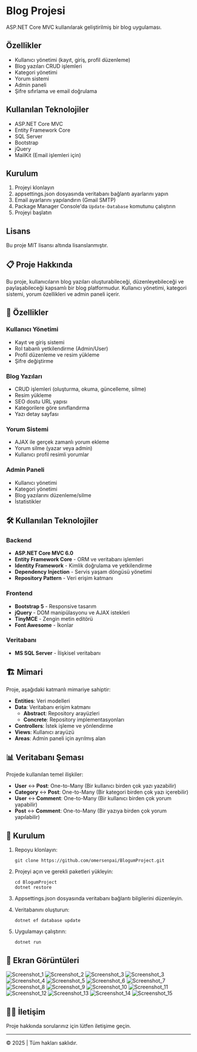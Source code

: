 # Blog Projesi

ASP.NET Core MVC kullanılarak geliştirilmiş bir blog uygulaması.

## Özellikler

- Kullanıcı yönetimi (kayıt, giriş, profil düzenleme)
- Blog yazıları CRUD işlemleri
- Kategori yönetimi
- Yorum sistemi
- Admin paneli
- Şifre sıfırlama ve email doğrulama

## Kullanılan Teknolojiler

- ASP.NET Core MVC
- Entity Framework Core
- SQL Server
- Bootstrap
- jQuery
- MailKit (Email işlemleri için)

## Kurulum

1. Projeyi klonlayın
2. appsettings.json dosyasında veritabanı bağlantı ayarlarını yapın
3. Email ayarlarını yapılandırın (Gmail SMTP)
4. Package Manager Console'da `Update-Database` komutunu çalıştırın
5. Projeyi başlatın

## Lisans

Bu proje MIT lisansı altında lisanslanmıştır.

## 📋 Proje Hakkında

Bu proje, kullanıcıların blog yazıları oluşturabileceği, düzenleyebileceği ve paylaşabileceği kapsamlı bir blog platformudur. Kullanıcı yönetimi, kategori sistemi, yorum özellikleri ve admin paneli içerir.

## 🚀 Özellikler

### Kullanıcı Yönetimi
- Kayıt ve giriş sistemi
- Rol tabanlı yetkilendirme (Admin/User)
- Profil düzenleme ve resim yükleme
- Şifre değiştirme

### Blog Yazıları
- CRUD işlemleri (oluşturma, okuma, güncelleme, silme)
- Resim yükleme
- SEO dostu URL yapısı
- Kategorilere göre sınıflandırma
- Yazı detay sayfası

### Yorum Sistemi
- AJAX ile gerçek zamanlı yorum ekleme
- Yorum silme (yazar veya admin)
- Kullanıcı profil resimli yorumlar

### Admin Paneli
- Kullanıcı yönetimi
- Kategori yönetimi
- Blog yazılarını düzenleme/silme
- İstatistikler

## 🛠️ Kullanılan Teknolojiler

### Backend
- **ASP.NET Core MVC 6.0**
- **Entity Framework Core** - ORM ve veritabanı işlemleri
- **Identity Framework** - Kimlik doğrulama ve yetkilendirme
- **Dependency Injection** - Servis yaşam döngüsü yönetimi
- **Repository Pattern** - Veri erişim katmanı

### Frontend
- **Bootstrap 5** - Responsive tasarım
- **jQuery** - DOM manipülasyonu ve AJAX istekleri
- **TinyMCE** - Zengin metin editörü
- **Font Awesome** - İkonlar

### Veritabanı
- **MS SQL Server** - İlişkisel veritabanı

## 🏗️ Mimari

Proje, aşağıdaki katmanlı mimariye sahiptir:

- **Entities**: Veri modelleri
- **Data**: Veritabanı erişim katmanı
  - **Abstract**: Repository arayüzleri
  - **Concrete**: Repository implementasyonları
- **Controllers**: İstek işleme ve yönlendirme
- **Views**: Kullanıcı arayüzü
- **Areas**: Admin paneli için ayrılmış alan

## 📊 Veritabanı Şeması

Projede kullanılan temel ilişkiler:
- **User** ↔ **Post**: One-to-Many (Bir kullanıcı birden çok yazı yazabilir)
- **Category** ↔ **Post**: One-to-Many (Bir kategori birden çok yazı içerebilir)
- **User** ↔ **Comment**: One-to-Many (Bir kullanıcı birden çok yorum yapabilir)
- **Post** ↔ **Comment**: One-to-Many (Bir yazıya birden çok yorum yapılabilir)

## 🚀 Kurulum

1. Repoyu klonlayın:
   ```
   git clone https://github.com/omersenpai/BlogumProject.git
   ```

2. Projeyi açın ve gerekli paketleri yükleyin:
   ```
   cd BlogumProject
   dotnet restore
   ```

3. Appsettings.json dosyasında veritabanı bağlantı bilgilerini düzenleyin.

4. Veritabanını oluşturun:
   ```
   dotnet ef database update
   ```

5. Uygulamayı çalıştırın:
   ```
   dotnet run
   ```

## 📸 Ekran Görüntüleri
![Screenshot_1](https://github.com/user-attachments/assets/2ea0e9f6-065e-42a8-a3fd-11ff4781de62)
![Screenshot_2](https://github.com/user-attachments/assets/b688d559-b5ae-49c8-8aba-26a4242d13f1)
![Screenshot_3](https://github.com/user-attachments/assets/9dc72f31-7873-4d16-a0e1-0ffce6116786)
![Screenshot_3](https://github.com/user-attachments/assets/08580a6e-db36-4dc8-8bae-faf466add514)
![Screenshot_4](https://github.com/user-attachments/assets/4a8a9326-ebc6-42aa-8acb-b296a47e8c52)
![Screenshot_5](https://github.com/user-attachments/assets/bb0e2cd1-ddad-45c7-8d5b-f24014e6c9ba)
![Screenshot_6](https://github.com/user-attachments/assets/0cee1cdb-f840-481b-aef2-1690fa6778ed)
![Screenshot_7](https://github.com/user-attachments/assets/c172c8cb-8fd1-41cb-bc52-a63d55510ff4)
![Screenshot_8](https://github.com/user-attachments/assets/4ded81e3-66ad-4245-8cd2-72d87f357fc0)
![Screenshot_9](https://github.com/user-attachments/assets/560ee037-71fd-48d1-a5d3-bf1b6be129a7)
![Screenshot_10](https://github.com/user-attachments/assets/6cbd82db-d233-46a6-a788-0a244b3838bc)
![Screenshot_11](https://github.com/user-attachments/assets/5d5051e2-1015-4ac8-b2d5-ed399e2535ff)
![Screenshot_12](https://github.com/user-attachments/assets/37dc7374-c26b-4aff-aa2e-1f519010c1bf)
![Screenshot_13](https://github.com/user-attachments/assets/2cc38cb9-a2ec-4739-9553-2986cee60b8b)
![Screenshot_14](https://github.com/user-attachments/assets/9cb7762a-305c-414c-8377-8528c0ce7865)
![Screenshot_15](https://github.com/user-attachments/assets/2281c40e-3875-4727-8b66-d3e2e1408076)

## 👨‍💻 İletişim

Proje hakkında sorularınız için lütfen iletişime geçin.

---

© 2025 | Tüm hakları saklıdır. 
